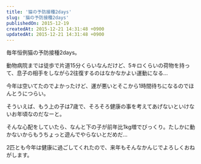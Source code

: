 ```yaml
---
title: '猫の予防接種2days'
slug: '猫の予防接種2days'
publishedOn: 2015-12-19
createdAt: 2015-12-21 14:31:48 +0900
updatedAt: 2015-12-21 14:31:48 +0900
---
```

毎年恒例猫の予防接種2days。

動物病院までは徒歩で片道15分くらいなんだけど、5キロくらいの荷物を持って、息子の相手をしながら2往復するのはなかなかよい運動になる…

今年は空いてたのでよかったけど、運が悪いとそこから1時間待ちになるのでほんとうにつらい。

そういえば、もう上の子は7歳で、そろそろ健康の事を考えてあげないといけないお年頃なのだなーと。

そんな心配をしていたら、なんと下の子が前年比1kg増でびっくり。たしかに動かないからもうちょっと遊んでやらないとだめだ…

2匹とも今年は健康に過ごしてくれたので、来年もそんなかんじでよろしくおねがします。

